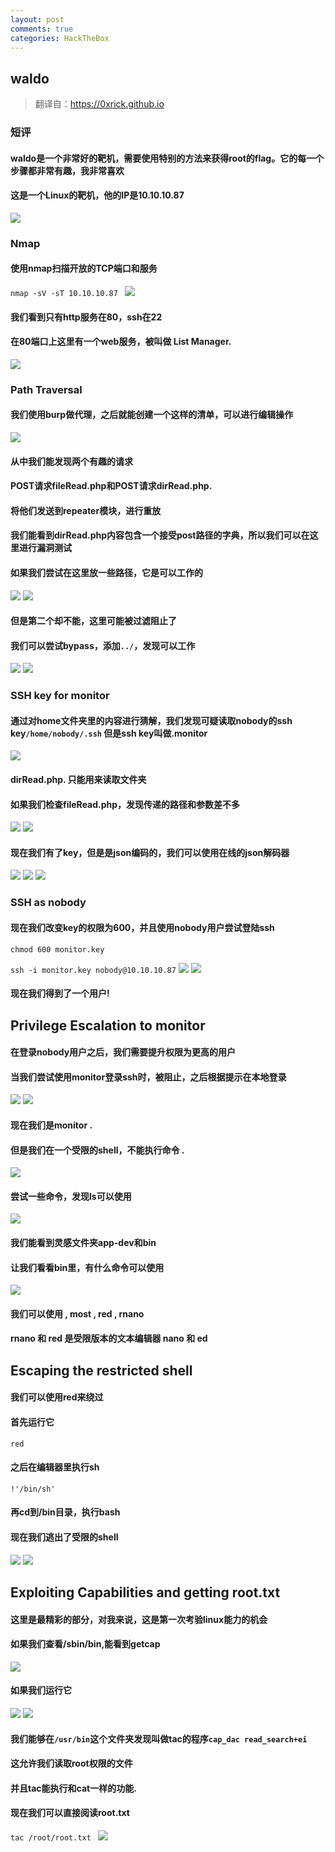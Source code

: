 ```yaml
---
layout: post
comments: true
categories: HackTheBox
---
```


## waldo
>翻译自：https://0xrick.github.io

### 短评
#### waldo是一个非常好的靶机，需要使用特别的方法来获得root的flag。它的每一个步骤都非常有趣，我非常喜欢
#### 这是一个Linux的靶机，他的IP是10.10.10.87
![]( https://0xrick.github.io/images/hackthebox/waldo/0.png)
 
 
### Nmap
#### 使用nmap扫描开放的TCP端口和服务
`nmap -sV -sT 10.10.10.87 `
![]( https://0xrick.github.io/images/hackthebox/waldo/1.png)
#### 我们看到只有http服务在80，ssh在22
#### 在80端口上这里有一个web服务，被叫做 List Manager.
![]( https://0xrick.github.io/images/hackthebox/waldo/2.png)
 
### Path Traversal
#### 我们使用burp做代理，之后就能创建一个这样的清单，可以进行编辑操作
![]( https://0xrick.github.io/images/hackthebox/waldo/3.png)
#### 从中我们能发现两个有趣的请求
#### POST请求fileRead.php和POST请求dirRead.php.
 
#### 将他们发送到repeater模块，进行重放
#### 我们能看到dirRead.php内容包含一个接受post路径的字典，所以我们可以在这里进行漏洞测试
  
#### 如果我们尝试在这里放一些路径，它是可以工作的
![]( https://0xrick.github.io/images/hackthebox/waldo/4.png)
![]( https://0xrick.github.io/images/hackthebox/waldo/5.png)
#### 但是第二个却不能，这里可能被过滤阻止了
#### 我们可以尝试bypass，添加`../`，发现可以工作
![]( https://0xrick.github.io/images/hackthebox/waldo/6.png)
![]( https://0xrick.github.io/images/hackthebox/waldo/7.png)
 
### SSH key for monitor
#### 通过对home文件夹里的内容进行猜解，我们发现可疑读取nobody的ssh key`/home/nobody/.ssh` 但是ssh key叫做.monitor 
![]( https://0xrick.github.io/images/hackthebox/waldo/8.png)
 
####  dirRead.php. 只能用来读取文件夹
#### 如果我们检查fileRead.php，发现传递的路径和参数差不多
![]( https://0xrick.github.io/images/hackthebox/waldo/9.png)
![]( https://0xrick.github.io/images/hackthebox/waldo/10.png)
 
#### 现在我们有了key，但是是json编码的，我们可以使用在线的json解码器
![]( https://0xrick.github.io/images/hackthebox/waldo/11.png)
![]( https://0xrick.github.io/images/hackthebox/waldo/12.png)
![]( https://0xrick.github.io/images/hackthebox/waldo/13.png)
 
 
### SSH as nobody 
#### 现在我们改变key的权限为600，并且使用nobody用户尝试登陆ssh
`chmod 600 monitor.key`
 
`ssh -i monitor.key nobody@10.10.10.87`
![]( https://0xrick.github.io/images/hackthebox/waldo/14.png)
![]( https://0xrick.github.io/images/hackthebox/waldo/15.png)
#### 现在我们得到了一个用户!
 
 
## Privilege Escalation to monitor

#### 在登录nobody用户之后，我们需要提升权限为更高的用户
#### 当我们尝试使用monitor登录ssh时，被阻止，之后根据提示在本地登录
![]( https://0xrick.github.io/images/hackthebox/waldo/16.png)
![]( https://0xrick.github.io/images/hackthebox/waldo/17.png)
#### 现在我们是monitor .
#### 但是我们在一个受限的shell，不能执行命令 .
![]( https://0xrick.github.io/images/hackthebox/waldo/18.png)
 
#### 尝试一些命令，发现ls可以使用
![]( https://0xrick.github.io/images/hackthebox/waldo/19.png)
 
#### 我们能看到灵感文件夹app-dev和bin
#### 让我们看看bin里，有什么命令可以使用
![]( https://0xrick.github.io/images/hackthebox/waldo/20.png)
#### 我们可以使用 , most , red , rnano
#### rnano 和 red 是受限版本的文本编辑器 nano 和 ed
 
 
## Escaping the restricted shell
#### 我们可以使用red来绕过
#### 首先运行它
`red`
#### 之后在编辑器里执行sh
`!'/bin/sh'`
#### 再cd到/bin目录，执行bash
#### 现在我们逃出了受限的shell
![]( https://0xrick.github.io/images/hackthebox/waldo/21.png)
![]( https://0xrick.github.io/images/hackthebox/waldo/22.png)
 
 
## Exploiting Capabilities and getting root.txt
 
#### 这里是最精彩的部分，对我来说，这是第一次考验linux能力的机会
#### 如果我们查看/sbin/bin,能看到getcap
![]( https://0xrick.github.io/images/hackthebox/waldo/23.png)
#### 如果我们运行它
![]( https://0xrick.github.io/images/hackthebox/waldo/24.png)
![]( https://0xrick.github.io/images/hackthebox/waldo/25.png)
#### 我们能够在`/usr/bin`这个文件夹发现叫做tac的程序`cap_dac read_search+ei`
#### 这允许我们读取root权限的文件
#### 并且tac能执行和cat一样的功能. 
#### 现在我们可以直接阅读root.txt 
`tac /root/root.txt `
![]( https://0xrick.github.io/images/hackthebox/waldo/26.png)
 
 


 
 

 